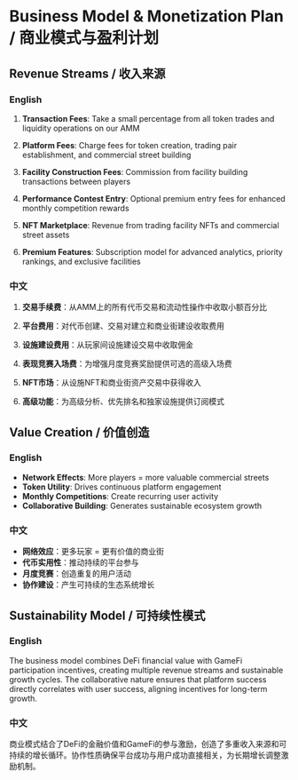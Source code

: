 # Business Model & Monetization Plan / 商业模式与盈利计划

## Revenue Streams / 收入来源

### English

1. **Transaction Fees**: Take a small percentage from all token trades and liquidity operations on our AMM

2. **Platform Fees**: Charge fees for token creation, trading pair establishment, and commercial street building

3. **Facility Construction Fees**: Commission from facility building transactions between players

4. **Performance Contest Entry**: Optional premium entry fees for enhanced monthly competition rewards

5. **NFT Marketplace**: Revenue from trading facility NFTs and commercial street assets

6. **Premium Features**: Subscription model for advanced analytics, priority rankings, and exclusive facilities

### 中文

1. **交易手续费**：从AMM上的所有代币交易和流动性操作中收取小额百分比

2. **平台费用**：对代币创建、交易对建立和商业街建设收取费用

3. **设施建设费用**：从玩家间设施建设交易中收取佣金

4. **表现竞赛入场费**：为增强月度竞赛奖励提供可选的高级入场费

5. **NFT市场**：从设施NFT和商业街资产交易中获得收入

6. **高级功能**：为高级分析、优先排名和独家设施提供订阅模式

## Value Creation / 价值创造

### English

- **Network Effects**: More players = more valuable commercial streets
- **Token Utility**: Drives continuous platform engagement
- **Monthly Competitions**: Create recurring user activity
- **Collaborative Building**: Generates sustainable ecosystem growth

### 中文

- **网络效应**：更多玩家 = 更有价值的商业街
- **代币实用性**：推动持续的平台参与
- **月度竞赛**：创造重复的用户活动
- **协作建设**：产生可持续的生态系统增长

## Sustainability Model / 可持续性模式

### English

The business model combines DeFi financial value with GameFi participation incentives, creating multiple revenue streams and sustainable growth cycles. The collaborative nature ensures that platform success directly correlates with user success, aligning incentives for long-term growth.

### 中文

商业模式结合了DeFi的金融价值和GameFi的参与激励，创造了多重收入来源和可持续的增长循环。协作性质确保平台成功与用户成功直接相关，为长期增长调整激励机制。